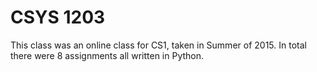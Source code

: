 # CSYS 1203

This class was an online class for CS1, taken in Summer of 2015.
In total there were 8 assignments all written in Python.
